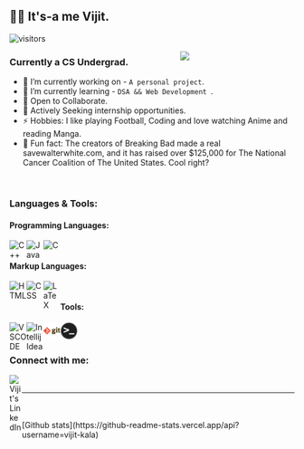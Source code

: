 ## 🙋‍♂️ It's-a me Vijit.

![visitors](https://visitor-badge.glitch.me/badge?page_id=vijit-kala.vijit-kala)

<!-- <img src="https://media.giphy.com/media/fAnzw6YK33jMwzp5wp/giphy.gif" align="right"  width="100%"/> -->
<img src="https://media.giphy.com/media/PiQejEf31116URju4V/giphy.gif" align="right"  width="40%"/>

<!-- <img src="https://media.giphy.com/media/11ZSwQNWba4YF2/giphy.gif" align="right" width="200px" height="20%" />
 -->

### Currently a CS Undergrad.

- 🔭 I’m currently working on - `A personal project`.
- 🌱 I’m currently learning - `DSA && Web Development `.
- 👯 Open to Collaborate.
- 💼 Actively Seeking internship opportunities.
- ⚡ Hobbies: I like playing Football, Coding and love watching Anime and reading Manga.
- 💬 Fun fact: The creators of Breaking Bad made a real savewalterwhite.com, and it has raised over $125,000 for The National Cancer Coalition of The United States. Cool right?

<br/>

### Languages & Tools:

#### Programming Languages:


<img align="left" alt="C++" width="30px" src="https://www.freeiconspng.com/thumbs/c-logo-icon/c--logo-icon-0.png">

<img align="left" alt="Java" width="30px" src="https://icon-library.com/images/icon-java/icon-java-6.jpg">

<img align="left" alt="C" width="30px" src="https://www.kindpng.com/picc/m/355-3559027_c-programming-language-logo-clipart-png-download-c.png">

<br/>


#### Markup Languages:

<img align="left" alt="HTML" width="30px" src="https://images.vexels.com/media/users/3/166383/isolated/preview/6024bc5746d7436c727825dc4fc23c22-html-programming-language-icon-by-vexels.png">

<img align="left" alt="CSS" width="30px" src="https://cdn.iconscout.com/icon/free/png-512/css-118-569410.png">

<img align="left" alt="LaTeX" width="30px" src="https://cdn2.iconfinder.com/data/icons/oxygen/128x128/mimetypes/text-x-bibtex.png">

<br/>

#### Tools:

<img align="left" alt="VSCODE" width="30px" src="https://upload.wikimedia.org/wikipedia/commons/thumb/9/9a/Visual_Studio_Code_1.35_icon.svg/1024px-Visual_Studio_Code_1.35_icon.svg.png">

<img align="left" alt="Intellij Idea" width="30px" src="https://img.icons8.com/color/48/000000/intellij-idea.png"/>

<img align="left" alt="GIT" width="30px" src="https://raw.githubusercontent.com/github/explore/80688e429a7d4ef2fca1e82350fe8e3517d3494d/topics/git/git.png">

<img align="left" alt="BASH" width="30px" src="https://raw.githubusercontent.com/github/explore/80688e429a7d4ef2fca1e82350fe8e3517d3494d/topics/terminal/terminal.png">


<br/>
<br/>

### Connect with me:
[<img align="left" alt="Vijit's LinkedIn" width = "22px" src="https://cdn.jsdelivr.net/npm/simple-icons@v3/icons/linkedin.svg" />][linkedin]

<br/>

---

<br/>

[website]: https://blank
[linkedin]: https://www.linkedin.com/in/vijit-kala-95a536198/

<br/>
[Github stats](https://github-readme-stats.vercel.app/api?username=vijit-kala)
